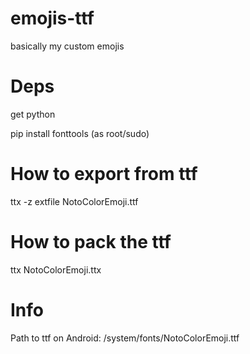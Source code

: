 # emojis-ttf

basically my custom emojis

# Deps

get python

pip install fonttools (as root/sudo)

# How to export from ttf

ttx -z extfile NotoColorEmoji.ttf

# How to pack the ttf

ttx NotoColorEmoji.ttx

# Info

Path to ttf on Android: /system/fonts/NotoColorEmoji.ttf
